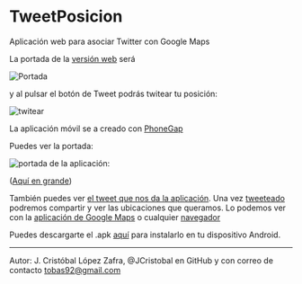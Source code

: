 # TweetPosicion
Aplicación web para asociar Twitter con Google Maps

La portada de la [versión web](http://jcristobal.github.io/TweetPosicion/) será

![Portada](http://i.imgur.com/f1CrmFn.png)


y al pulsar el botón de Tweet podrás twitear tu posición:

![twitear](http://i.imgur.com/pNQA8a8.png)



La aplicación móvil se a creado con [PhoneGap](https://build.phonegap.com)

Puedes ver la portada: 

![portada de la aplicación:](http://i.imgur.com/sGedqPe.png)

([Aquí en grande](http://i.imgur.com/2dBebLX.png))

También puedes ver [el tweet que nos da la aplicación](http://i.imgur.com/5Sm4hJs.png). Una vez [tweeteado](http://i.imgur.com/wIfmxfp.png) podremos compartir y ver las ubicaciones que queramos. Lo podemos ver con la [aplicación de Google Maps](http://i.imgur.com/khXyBot.png) o cualquier [navegador](http://i.imgur.com/FUxEueg.png)


Puedes descargarte el .apk [aquí](https://github.com/JCristobal/TweetPosicion/releases/download/TweetPosicion/TweetPosicion.apk) para instalarlo en tu dispositivo Android.


***

Autor: J. Cristóbal López Zafra, @JCristobal en GitHub y con correo de contacto tobas92@gmail.com


